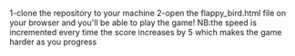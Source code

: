 1-clone the repository to your machine
2-open the flappy_bird.html file on your browser and you'll be able to play the game!
NB:the speed is incremented every time the score increases by 5 which makes the game harder as you progress
